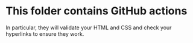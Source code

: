 # This folder contains GitHub actions

In particular, they will validate your HTML and CSS and check your hyperlinks to ensure they work.